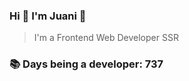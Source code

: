 ### Hi 👋 I&#39;m Juani 🦁

> I&#39;m a Frontend Web Developer SSR

### 📚 Days being a developer: 737
